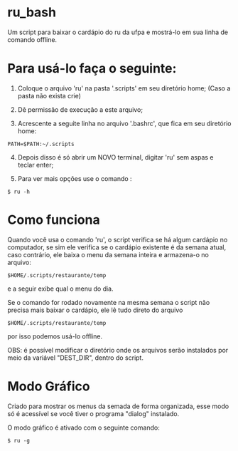 # ru_bash
Um script para baixar o cardápio do ru da ufpa e mostrá-lo em sua linha de comando offline.



# Para usá-lo faça o seguinte:
1. Coloque o arquivo 'ru' na pasta '.scripts' em seu diretório home;
(Caso a pasta não exista crie)

2. Dê permissão de execução a este arquivo;

3. Acrescente a seguite linha no arquivo '.bashrc', que fica em seu diretório home:

```
PATH=$PATH:~/.scripts
```
4. Depois disso é só abrir um NOVO terminal, digitar 'ru' sem aspas e teclar enter;

5. Para ver mais opções use o comando :
```
$ ru -h
```

# Como funciona

Quando você usa o comando 'ru', o script verifica se há algum cardápio no computador, se sim ele verifica se o cardápio existente é da semana atual, caso contrário, ele baixa o menu da semana inteira e armazena-o no arquivo:

```
$HOME/.scripts/restaurante/temp
```

e a seguir exibe qual o menu do dia.

Se o comando for rodado novamente na mesma semana o script não precisa mais baixar o cardápio, ele lê tudo direto do arquivo 

```
$HOME/.scripts/restaurante/temp
```

por isso podemos usá-lo offline. 

OBS: é possível modificar o diretório onde os arquivos serão instalados por meio da variável "DEST_DIR", dentro do script.

# Modo Gráfico

Criado para mostrar os menus da semada de forma organizada, esse modo só é acessível se você tiver o programa "dialog" instalado.

O modo gráfico é ativado com o seguinte comando:

```
$ ru -g
```


